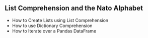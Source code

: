 ## List Comprehension and the Nato Alphabet

- How to Create Lists using List Comprehension
- How to use Dictionary Comprehension
- How to Iterate over a Pandas DataFrame